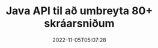 ---
############################# Static ############################
layout: "product"
date: 2022-11-05T05:07:28
draft: false

product: "Conversion"
product_tag: "conversion"
platform: Java
platform_tag: java

############################# Head ############################
head_title: "Java Document Conversion API | Umbreyttu PDF Word Excel PPTX HTML myndum"
head_description: "Java Document Conversion API. Umbreyttu PDF Word DOC DOCX, Excel töflureiknum PPT PPTX, HTML, PSD, MPT MPP, Email MSG EMLX, AutoCAD & myndskráarsnið."

############################# Header ############################
title: "Java API til að umbreyta 80+ skráarsniðum"
description: "Einfalt API til að samþætta virkni skjala- og myndbreytinga í Java forrit án þess að setja upp neinn utanaðkomandi hugbúnað."
button:
    enable: true
    icon: "fas fa-arrow-down"
    label: "Sækja ókeypis prufuáskrift"
    link: "https://downloads.groupdocs.com/conversion/java"

############################# SubMenu ############################
submenu:
    enable: true
    
    left:
        img_alt: "GroupDocs.Conversion for Java"
        image: "https://www.groupdocs.cloud/templates/groupdocs/images/product-logos/groupdocs-conversion-java.png"
        product: "GroupDocs.Conversion"
        platform: "Java"

    middle:
        button:
            # button loop
            - link: "#overview"
              text: "Yfirlit"

            # button loop
            - link: "#features"
              text: "Eiginleikar"

            # button loop
            - link: "#support"
              text: "Stuðningur"

            # button loop
            - link: "https://products.groupdocs.app/conversion"
              text: "Sýning í beinni"

            # button loop
            - link: "https://purchase.groupdocs.com/pricing/conversion/java"
              text: "Verðlag"

    right:
        link_download: "https://downloads.groupdocs.com/conversion"
        link_learn: "https://docs.groupdocs.com/conversion/java/"
        link_buy: "https://purchase.groupdocs.com"

############################# Overview ############################
overview:
    enable: true
    content: |
      GroupDocs.Conversion for Java sameinar öflugt safn skjalabreytinga API til að sýna myndir og skjalasnið í Java forritunum þínum án þess að þurfa að setja upp viðbótarhugbúnað. Það rasterar skjölin innbyggt og breytir þeim í SVG+HTML+CSS til að auka gæði skjalaskoðunar á sama tíma og það skilar sanna texta, nákvæmni. Notaðu skjalavinnsluforritið – skoðaðu fljótt PDF, HTML, XML, Microsoft Office Word, Excel vinnublöð, PowerPoint kynningar, Outlook tölvupóst, Visio skýringarmyndir, Project, metafiles, myndir og ýmis önnur skráarsnið með auðveldum hætti og minni forritunarhættu. Það getur einnig sýnt lykilorðsvarðar skrár og gert kleift að fá framsetningu skjala sem HTML, mynd eða PDF form eftir flutninginn. Skráaumbreytingarsafnið okkar er alveg sérhannaðar þar sem það gerir þér kleift að birta allt skjalið eða gera það að hluta til að flýta fyrir ferlinu. Í gegnum GroupDocs.Conversion for Java API geturðu skoðað síður, tiltekið frumusvið í töflureikni eða jafnvel gert einstakt skjalalag á sniðum, svo sem PDF og CAD.

      GroupDocs.Conversion for Java API gerir þér kleift að birta skjöl með/án athugasemda eða athugasemda fyrir studd skráarsnið. Það gerir þér einnig kleift að bæta við sérsniðnum leturgerðaskrám og draga út grunnskjalaupplýsingar eins og FileType, Extension, Name, PageCount osfrv.
    tabs:
      enable: true
      
      ## TAB ONE ##
      tab_one:
        description: |
          Eftirfarandi er yfirlit yfir GroupDocs.Conversion for Java:
        
        right:
          enable: true
          icon: "fab fa-html5"
          title: "Yfirlit"
          content: |
            * Greina skráartegund sjálfkrafa
            * Umbreyttu skjölum
            * Umbreyttu kynningum
            * Umbreyttu töflureiknum
            * Umbreyttu rastermyndum
            * Umbreyttu PDF skjölum
            * Umbreyttu öðrum sniðum
            * Notaðu vatnsmerki
            * Tilgreindu lykilorð skrár
            * Sérsníddu viðskipti

      ## TAB TWO ##
      tab_two:
        description: |
          GroupDocs.Conversion for Java styður umbreytingu á milli allra vinsælra og algengra [skjalaskráasniða](https://docs.groupdocs.com/conversion/net/supported-document-formats/).

        left:
          enable: true
          table:
            # table loop
            - title: "Umbreyta úr:"
              content: |
                * **Skjöl**: DOC, DOCX, DOCM, DOT, DOTX, DOTM, RTF, TXT, ODT, OTT
                * **Töflureiknar**: XLS, XLSX, XLSM, XLSB, CSV, XLS2003, ODS, TSV, XLT, XLTX, XLTM, XLAM, FODS, SXC
                * **Kynningar**: PPT, PPTX, PPS, PPSX, ODP, POT, POTX, POTM, PPTM, PPSM, FODP
                * **Myndir**: TIF, TIFF, JPG, JPEG, PNG, GIF, BMP, ICO, DIB, JPC, JPEG-LS, JPEG2000
                * **Færanlegt**: PDF, XPS, OXPS, EPUB
                * **HTML**: HTM, HTML, MHTML
                * **Metaskrár**: EMZ, WMZ
                * **PhotoShop**: PSD
                * **Verkefni**: MPP, MPT, MPX
                * **Outlook**: PST, OST
                * **Tölvupóstur**: MSG, EML, EMLX
                * **Skýringarmyndir**: VSD, VSDX, VSDM, VSS, VSSM, VST, VSTM, VSX, VTX, VDW, VDX, SVG, SVGZ
                * **AutoCAD**: DXF, DWG, DWF, STL, IFC, DWT
                * **PostScript**: EPS, PS, PSL, CGM
                * **CorelDRAW**: CDR, CMX
                * **Annað**: VCF, PLT, LGS, OTG, MD, AI, LOG

        right:
          enable: true
          table:
            # table loop
            - title: "Umbreyta í:"
              content: |
                * **Skjöl**: DOC, DOCX, DOCM, DOT, DOTX, DOTM, RTF, TXT, ODT, OTT
                * **Töflureiknar**: XLS, XLSX, XLSM, XLSB, CSV, XLS2003, TSV, XLTX, ODS, XLAM, FODS, DIF, SXC
                * **Kynningar**: PPT, PPTX, PPS, PPSX, ODP, POTX, POTM, PPTM, PPSM, FODP
                * **Myndir**: TIF, TIFF, JPG, JPEG, PNG, GIF, BMP, ICO, JPEG2000
                * **Metaskrár**: EMF, WMF, EMZ, WMZ
                * **Skýringarmynd**: SVGZ
                * **Færanlegt**: PDF, XPS
                * **HTML**: HTM, HTML, MHTML
                **Annað**: læknir

      ## TAB THREE ##
      tab_three:
        description: |
          GroupDocs.Conversion for Java styður eftirfarandi stýrikerfi, ramma og pakkastjóra:
      
        left:
          enable: true
          table:
            # table loop
            - icon: "fab fa-windows"
              title: "Stýrikerfi"
              content: |
                Windows Desktop, Windows Server, Linux, MacOS

            # table loop
            - icon: "fas fa-code"
              title: "Stutt rammar"
              content: |
                Java runtime: J2SE 6.0 and above

        right:
          enable: true
          table:
            # table loop
            - icon: "fas fa-box"
              title: "Pakkastjóri"
              content: |
                Maven

            # table loop
            - icon: "fas fa-tools"
              title: "Pakkastjóri"
              content: |
                NetBeans, Intellij IDEA, Eclipse, etc.

############################# Features ############################
features:
    enable: true
    title: "Eiginleikar GroupDocs.Conversion for Java"

    feature:
      # feature loop
      - icon: "fas fa-copy"
        content: "Auðveld samþætting og metered leyfisveiting"

      # feature loop
      - icon: "fas fa-eye"
        content: "Stilltu sjálfgefinn aðdráttarvalkost þegar þú umbreytir í orð, skyggnur eða frumur"

      # feature loop
      - icon: "fas fa-bolt"
        content: "Umbreyttu í/frá öllum vinsælum rastermyndasniðum og úthlutaðu DPI, hæð og breidd myndar"
      
      # feature loop
      - icon: "fas fa-file-powerpoint"
        content: "Umbreyttu PDF og mynd í grátóna og línuraðu PDF skjal fyrir vefinn"

      # feature loop
      - icon: "fas fa-code"
        content: "Tilgreindu bókamerkjastig, fyrirsagnarstig og stækkað stig í Word í PDF/XPS umbreytingu"

      # feature loop
      - icon: "fas fa-cloud"
        content: "Stilltu og settu vatnsmerki í umbreytt skjal sem bakgrunn til að birta á bak við texta"

      # feature loop
      - icon: "fas fa-remove-format"
        content: "Gerðu tölvupósthaus við umbreytingu úr tölvupósti"

      # feature loop
      - icon: "fas fa-comment-slash"
        content: "Stilltu sérsniðnar leturgerðir og hlaðið/skiptu leturgerð í staðinn við skjalabreytingu"

      # feature loop
      - icon: "fas fa-location-arrow"
        content: "Stilltu sjálfgefið leturgerð til að skipta út leturgerðum sem vantar fyrir skjöl, skyggnur og töflureiknir"

      # feature loop
      - icon: "fas fa-border-all"
        content: ""

      # feature loop
      - icon: "fas fa-wrench"
        content: "Umbreyttu töflureikni með töflulínum og fjarlægðu athugasemdir úr skyggnum meðan á umbreytingu stendur"

      # feature loop
      - icon: "fas fa-columns"
        content: "Umbreyttu tilteknum skjalasíðum sem PDF-sniði og umbreyttu tilteknu frumusviði í töflureiknum"

      # feature loop
      - icon: "fas fa-file-word"
        content: "Sýndu falin blöð og slepptu tómum röðum og dálkum á meðan þú umbreytir töflureiknum"

      # feature loop
      - icon: "fas fa-envelope"
        content: "Teldu heildarsíður skjals og stilltu lykilorð á óvarið skjal meðan á umbreytingu stendur"

      # feature loop
      - icon: "fas fa-print"
        content: "Valkostur til að fjarlægja athugasemdir og innbyggðar skrár úr PDF"

      # feature loop
      - icon: "fas fa-file-archive"
        content: "Búðu til HTML 5 samhæft merki þegar þú umbreytir í HTML"

      # feature loop
      - icon: "fas fa-lock"
        content: "Finndu upprunategund sjálfkrafa og skilaðu öllum mögulegum viðskiptum þegar þú umbreytir úr straumi"

      # feature loop
      - icon: "fas fa-file-code"
        content: "Geta til að skila hverri síðu í sérstökum straumi meðan þú umbreytir í PDF eða HTML"
      
      # feature loop
      - icon: "fas fa-fill-drip"
        content: "Sýna/fela merkingar, athugasemdir og fylgjast með breytingum meðan þú umbreytir úr Word"

      # feature loop
      - icon: "fas fa-file-excel"
        content: "DOCX til Tiff G3 umbreyting með skyggingarvalkosti"

      # feature loop
      - icon: "fas fa-heading"
        content: "Umbreyttu sérstökum útlitum þegar þú umbreytir úr CAD skjali"

      # feature loop
      - icon: "fas fa-project-diagram"
        content: "Sjálfvirk nafngift þegar umbreytt skjal er vistað í skrá"

      # feature loop
      - icon: "fas fa-cube"
        content: "Metered Licensing Stuðningur til að vera innheimtur á grundvelli notkunar á API"

      # feature loop
      - icon: "fab fa-uncharted"
        content: "Umbreyttu skýringarmyndum í ritvinnsluskráarsnið"
      
      # feature loop
      - icon: "fab fa-uncharted"
        content: "Bættu við blaðsíðunúmerum meðan þú umbreytir HTML í ritvinnsluskjal"

      # feature loop
      - icon: "fab fa-uncharted"
        content: "Umbreyttu XML skjölum í hvaða snið sem er án umbreytingar"

      # feature loop
      - icon: "fab fa-uncharted"
        content: "Fylgstu með framvindu skráabreytinga (byrjun, lok) beint úr forriti við viðskiptavini"

    more_feature:
      # more_feature_loop
      - title: "Auðveld skjalasniðsbreyting með Java"
        content: |
          Þú getur umbreytt skráarsniði margra skjalagerða með því að nota GroupDocs.Conversion for Java API. Hér færðu nokkrar línur af kóða til að framkvæma grunnskjalabreytingu með Java.  
            
          {features.more_feature.step1} 
          {features.more_feature.step2} 
          {features.more_feature.step3} 
            
          ```java    
           // Hlaða upprunaskrá DOCX fyrir umbreytingu
          Converter converter = new Converter("input.docx");
          // Undirbúa viðskiptavalkosti fyrir marksnið PDF
          ConvertOptions convertOptions = new FileType().fromExtension("pdf").getConvertOptions();
          // Umbreyttu í PDF snið
          converter.convert("output.pdf", convertOptions);
          ```
            
      # more_feature_loop
      - title: "Lestu skjal frá vefslóð eða slóð fyrir umbreytingu"
        content: "Með því að nota GroupDocs.Conversion for Java API geturðu lesið innsláttarskjal úr skráarslóð sem og vefslóð. Þó að þú getir vistað úttaksskjalið sem skrá eða sent úttakið beint í straum."

      # more_feature_loop
      - title: "Alhliða tækniaðstoð"
        content: |
          GroupDocs.Conversion for Java er einfalt og nákvæmt API sem þú getur auðveldlega fellt inn í Java-undirstaða forritin þín. Hins vegar, til að koma þér í gang á skömmum tíma, bjóðum við einnig upp á auðveld sýnishorn af kóða og yfirgripsmikil API skjöl.  
            
          * PdfA_1A
          * PdfA_1B
          * PdfA_2A
          * PdfA_3A
          * PdfA_2B
          * PdfA_2U
          * PdfA_3B
          * PdfA_3U
          * v1_3
          * v1_4
          * v1_5
          * v1_6
          * v1_7
          * PdfX_1A
          * PdfX3

############################# Support ############################
support:
    enable: true

############################# Solutions ############################
solutions:
    enable: true
    title: "GroupDocs.Conversion býður upp á API fyrir skjalabreytingar fyrir önnur vinsæl þróunarumhverfi"

    solution:
        # solution loop
        - img_alt: "GroupDocs.Conversion fyrir .NET"
          image: "https://www.groupdocs.cloud/templates/groupdocs/images/product-logos/groupdocs-conversion-net.png"
          product: "GroupDocs.Conversion"
          platform: ".NET"
          link: "/conversion/net/"

############################# Back to top ###############################
back_to_top:
  enable: true
---